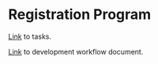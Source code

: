 # Registration Program

[Link](https://docs.google.com/spreadsheets/d/1DaDwkDuttwQTQldSLlI8hYwEqB6qnpDzibw37Pyp1pc/edit?usp=sharing) to tasks.

[Link](https://docs.google.com/document/d/1DZRgS6NP5bbiChm73t4ST3xn_Dug67T0h0PbNWDlcj8/edit?usp=sharing) to development workflow document.
